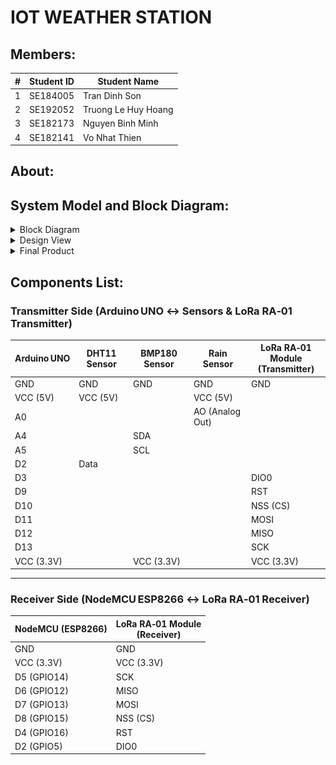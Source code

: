 # IOT WEATHER STATION

## Members:
| # | Student ID | Student Name        |
|---|------------|---------------------|
| 1 | SE184005   | Tran Dinh Son       |
| 2 | SE192052   | Truong Le Huy Hoang |
| 3 | SE182173   | Nguyen Binh Minh    |
| 4 | SE182141   | Vo Nhat Thien       |

## About:

## System Model and Block Diagram:
<details>
  <summary>Block Diagram</summary>
  <img src="images/Weather_Station-Block_Diagram.jpg">
</details>

<details>
  <summary>Design View</summary>
  <figure>
    <img src="images/Weather_Station_ESP.jpg" alt="ESP8266">
    <figcaption>ESP8266</figcaption>
  </figure>

  <br><br><br>
  
  <figure>
    <img src="images/Weather_Station_Arduino.jpg" alt="Arduino">
    <figcaption>Arduino</figcaption>
  </figure>
</details>

<details>
  <summary>Final Product</summary>
  <firgure>
    <img src="images/Weather_Station_System.jpg" alt="IOT Weather Station">
    <figcaption>IOT Weather Station</figcaption>
  </firgure>
</details>

## Components List:

### Transmitter Side (Arduino UNO ↔ Sensors & LoRa RA‑01 Transmitter)

| Arduino UNO | DHT11 Sensor | BMP180 Sensor | Rain Sensor       | LoRa RA‑01 Module<br>(Transmitter) |
|-------------|--------------|---------------|-------------------|------------------------------------|
| GND         | GND          | GND           | GND               | GND                                |
| VCC (5V)    | VCC (5V)     |               | VCC (5V)          |                                    |
| A0          |              |               | AO (Analog Out)   |                                    |
| A4          |              | SDA           |                   |                                    |
| A5          |              | SCL           |                   |                                    |
| D2          | Data         |               |                   |                                    |
| D3          |              |               |                   | DIO0                               |
| D9          |              |               |                   | RST                                |
| D10         |              |               |                   | NSS (CS)                           |
| D11         |              |               |                   | MOSI                               |
| D12         |              |               |                   | MISO                               |
| D13         |              |               |                   | SCK                                |
| VCC (3.3V)  |              | VCC (3.3V)    |                   | VCC (3.3V)                         |

---

### Receiver Side (NodeMCU ESP8266 ↔ LoRa RA‑01 Receiver)

| NodeMCU (ESP8266) | LoRa RA‑01 Module<br>(Receiver) |
|-------------------|---------------------------------|
| GND               | GND                             |
| VCC (3.3V)        | VCC (3.3V)                      |
| D5 (GPIO14)       | SCK                             |
| D6 (GPIO12)       | MISO                            |
| D7 (GPIO13)       | MOSI                            |
| D8 (GPIO15)       | NSS (CS)                        |
| D4 (GPIO16)       | RST                             |
| D2 (GPIO5)        | DIO0                            |




